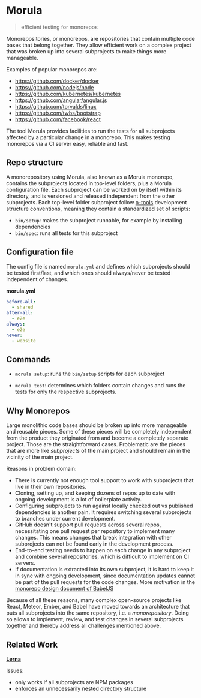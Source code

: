 # Morula

> efficient testing for monorepos


Monorepositories, or monorepos, are repositories that contain multiple code bases that belong together.
They allow efficient work on a complex project
that was broken up into several subprojects
to make things more manageable.

Examples of popular monorepos are:

* https://github.com/docker/docker
* https://github.com/nodejs/node
* https://github.com/kubernetes/kubernetes
* https://github.com/angular/angular.js
* https://github.com/torvalds/linux
* https://github.com/twbs/bootstrap
* https://github.com/facebook/react

The tool Morula provides facilities
to run the tests for all subprojects
affected by a particular change in a monorepo.
This makes testing monorepos via a CI server easy, reliable and fast.


## Repo structure

A monorepository using Morula, also known as a Morula monorepo, contains the subprojects located in top-level folders,
plus a Morula configuration file.
Each subproject can be worked on by itself within its directory,
and is versioned and released independent from the other subprojects.
Each top-level folder subproject follow
[o-tools](https://github.com/Originate/o-tools-node) development structure conventions,
meaning they contain a standardized set of scripts:
- `bin/setup`: makes the subproject runnable, for example by installing dependencies
- `bin/spec`: runs all tests for this subproject


## Configuration file

The config file is named `morula.yml` and
defines which subprojects should be tested first/last,
and which ones should always/never be tested independent of changes.

__morula.yml__
```yml
before-all:
  - shared
after-all:
  - e2e
always:
  - e2e
never:
  - website
```


## Commands

- `morula setup`:
  runs the `bin/setup` scripts for each subproject

- `morula test`:
  determines which folders contain changes
  and runs the tests for only the respective subprojects.


## Why Monorepos

Large monolithic code bases should be broken up
into more manageable and reusable pieces.
Some of these pieces will be completely independent
from the product they originated from
and become a completely separate project.
Those are the straightforward cases.
Problematic are the pieces that are more like _subprojects_ of the main project
and should remain in the vicinity of the main project.

Reasons in problem domain:

* There is currently not enough tool support
to work with subprojects that live in their own repositories.
* Cloning, setting up, and keeping dozens of repos up to date
with ongoing development is a lot of boilerplate activity.
* Configuring subprojects to run against locally checked out
vs published dependencies is another pain.
It requires switching several subprojects to branches under current development.
* GitHub doesn't support pull requests across several repos,
necessitating one pull request per repository to implement many changes.
This means changes
that break integration with other subprojects
can not be found early in the development process.
* End-to-end testing needs to happen on each change in any subproject
and combine several repositories,
which is difficult to implement on CI servers.
* If documentation is extracted into its own subproject,
it is hard to keep it in sync with ongoing development,
since documentation updates cannot be part of the pull requests
for the code changes.
More motivation in the
[monorepo design document of BabelJS](https://github.com/babel/babel/blob/master/doc/design/monorepo.md)

Because of all these reasons,
many complex open-source projects
like React, Meteor, Ember, and Babel
have moved towards an architecture that puts
all subprojects into the same repository, i.e. a _monorepository_.
Doing so allows to implement, review, and test changes
in several subprojects together and thereby address all challenges mentioned above.


## Related Work

__[Lerna](https://github.com/lerna/lerna)__

Issues:
- only works if all subprojects are NPM packages
- enforces an unnecessarily nested directory structure

